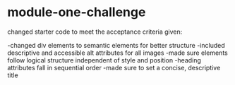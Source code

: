 # module-one-challenge

changed starter code to meet the acceptance criteria given:

-changed div elements to semantic elements for better structure
-included descriptive and accessible alt attributes for all images
-made sure elements follow logical structure independent of style and position
-heading attributes fall in sequential order
-made sure to set a concise, descriptive title 

